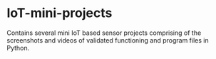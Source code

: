 # IoT-mini-projects
Contains several mini IoT based sensor projects comprising of the screenshots and videos of validated functioning and program files in Python. 
